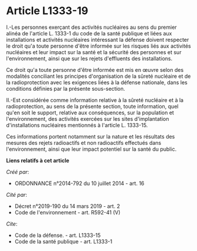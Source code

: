 # Article L1333-19

I.-Les personnes exerçant des activités nucléaires au sens du premier alinéa de l'article L. 1333-1 du code de la santé
publique et liées aux installations et activités nucléaires intéressant la défense doivent respecter le droit qu'a toute
personne d'être informée sur les risques liés aux activités nucléaires et leur impact sur la santé et la sécurité des
personnes et sur l'environnement, ainsi que sur les rejets d'effluents des installations. 

Ce droit qu'a toute personne d'être informée est mis en œuvre selon des modalités conciliant les principes d'organisation de
la sûreté nucléaire et de la radioprotection avec les exigences liées à la défense nationale, dans les conditions définies
par la présente sous-section. 

II.-Est considérée comme information relative à la sûreté nucléaire et à la radioprotection, au sens de la présente section,
toute information, quel qu'en soit le support, relative aux conséquences, sur la population et l'environnement, des activités
exercées sur les sites d'implantation d'installations nucléaires mentionnés à l'article L. 1333-15. 

Ces informations portent notamment sur la nature et les résultats des mesures des rejets radioactifs et non radioactifs
effectués dans l'environnement, ainsi que leur impact potentiel sur la santé du public.

**Liens relatifs à cet article**

_Créé par_:

  - ORDONNANCE n°2014-792 du 10 juillet 2014 - art. 16

_Cité par_:

  - Décret n°2019-190 du 14 mars 2019 - art. 2
  - Code de l'environnement - art. R592-41 (V)

_Cite_:

  - Code de la défense. - art. L1333-15
  - Code de la santé publique - art. L1333-1
